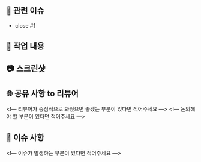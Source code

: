 <!--
    PR 제목은 커밋 메시지와 동일한 형식으로 작성하기 ex) ✨ feat: 로그인 페이지 UI 구현
    PR 날릴 때 Assignees는 자기 자신 선택
    PR 날릴 때 Reviewers는 다른 팀원 선택해주기(최소 두명 이상)
-->

## 🚀 관련 이슈

<!-- 이슈 번호를 작성하여 종료시켜주세요 -->

- close #1

## 🔑 작업 내용

<!-- 내가 작업한 내용에 대해 작성해주세요! -->

## 📷 스크린샷

<!-- 작업물에 대한 스크린샷을 첨부해주세요 -->

## 🌐 공유 사항 to 리뷰어

<!— 리뷰어가 중점적으로 봐줬으면 좋겠는 부분이 있다면 적어주세요 —>
<!— 논의해야 할 부분이 있다면 적어주세요 —>

## 🚨 이슈 사항

<!— 이슈가 발생하는 부분이 있다면 적어주세요 —>
